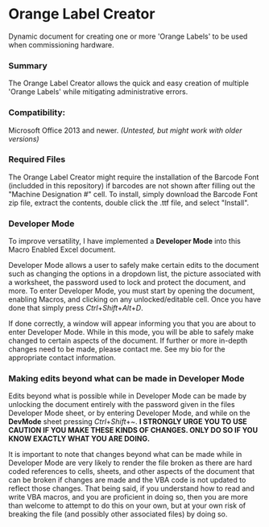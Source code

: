 # Orange Label Creator
Dynamic document for creating one or more 'Orange Labels' to be used when commissioning hardware.



### Summary
The Orange Label Creator allows the quick and easy creation of multiple 'Orange Labels' while mitigating administrative errors.



### Compatibility:
Microsoft Office 2013 and newer. *(Untested, but might work with older versions)*



### Required Files
The Orange Label Creator might require the installation of the Barcode Font (includded in this repository) if barcodes are not shown after filling out the "Machine Designation #" cell.
To install, simply download the Barcode Font zip file, extract the contents, double click the .ttf file, and select "Install".



### Developer Mode
To improve versatility, I have implemented a **Developer Mode** into this Macro Enabled Excel document.

Developer Mode allows a user to safely make certain edits to the document such as changing the options in a dropdown list, the picture associated with a worksheet, the password used to lock and protect the document, and more. To enter Developer Mode, you must start by opening the document, enabling Macros, and clicking on any unlocked/editable cell. Once you have done that simply press *Ctrl*+*Shift*+*Alt*+*D*.

If done correctly, a window will appear informing you that you are about to enter Developer Mode. While in this mode, you will be able to safely make changed to certain aspects of the document. If further or more in-depth changes need to be made, please contact me. See my bio for the appropriate contact information.



### Making edits beyond what can be made in Developer Mode

Edits beyond what is possible while in Developer Mode can be made by unlocking the document entirely with the password given in the files Developer Mode sheet, or by entering Developer Mode, and while on the **DevMode** sheet pressing *Ctrl*+*Shift*+*~*.
**I STRONGLY URGE YOU TO USE CAUTION IF YOU MAKE THESE KINDS OF CHANGES. ONLY DO SO IF YOU KNOW EXACTLY WHAT YOU ARE DOING.**

It is important to note that changes beyond what can be made while in Developer Mode are very likely to render the file broken as there are hard coded references to cells, sheets, and other aspects of the document that can be broken if changes are made and the VBA code is not updated to reflect those changes. That being said, if you understand how to read and write VBA macros, and you are proficient in doing so, then you are more than welcome to attempt to do this on your own, but at your own risk of breaking the file (and possibly other associated files) by doing so.
